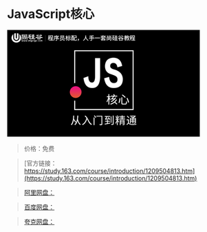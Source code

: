 # JavaScript核心

![img](../../../assets/study163/free/5a1d32a6f2c64ad8a08675068ecd02df.jpg)

> 价格：免费

> [官方链接：https://study.163.com/course/introduction/1209504813.htm](https://study.163.com/course/introduction/1209504813.htm)

> [阿里网盘：]()

> [百度网盘：]()

> [夸克网盘：]()
